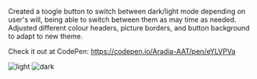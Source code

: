 Created a toogle button to switch between dark/light mode depending on user's will, being able to switch between them as may time as needed.
Adjusted different colour headers, picture borders, and button background to adapt to new theme.

Check it out at CodePen:
https://codepen.io/Aradia-AAT/pen/eYLVPVa

![light](https://user-images.githubusercontent.com/118825363/224679593-55f5e315-1984-4681-a05a-0ce2af44b681.PNG)
![dark](https://user-images.githubusercontent.com/118825363/224679585-ee7c3e46-f964-4e5d-b31d-69854e49a83b.PNG)

